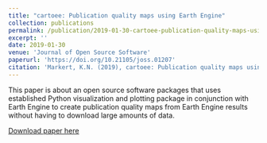 ```yaml
---
title: "cartoee: Publication quality maps using Earth Engine"
collection: publications
permalink: /publication/2019-01-30-cartoee-publication-quality-maps-using-earth-engine
excerpt: ''
date: 2019-01-30
venue: 'Journal of Open Source Software'
paperurl: 'https://doi.org/10.21105/joss.01207'
citation: 'Markert, K.N. (2019), cartoee: Publication quality maps using Earth Engine. Journal of Open Source Software, 4(33), 1207,'
---
```

This paper is about an open source software packages that uses established Python visualization and plotting package in conjunction with Earth Engine to create publication quality maps from Earth Engine results without having to download large amounts of data.

[Download paper here](http://kmarkert.github.io/files/10.21105.joss.01207.pdf)
